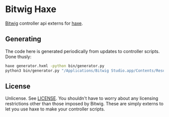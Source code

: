 # Bitwig Haxe

[Bitwig](https://www.bitwig.com/en/home.html) controller api externs for [haxe](https://haxe.org/).

## Generating

The code here is generated periodically from updates to controller scripts. Done thusly:

```bash
haxe generator.hxml -python bin/generator.py
python3 bin/generator.py "/Applications/Bitwig Studio.app/Contents/Resources/Documentation/control-surface/api"
```

## License

Unlicense. See [LICENSE](LICENSE). You shouldn't have to worry about any licensing restrictions other than those imposed by Bitwig. These are simply externs to let you use haxe to make your controller scripts.